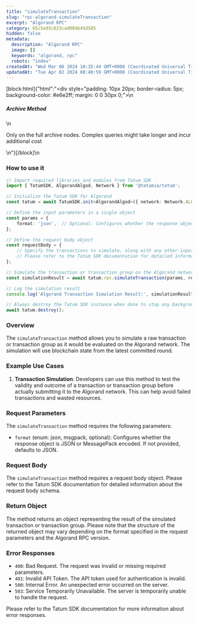 ```yaml
---
title: "simulateTransaction"
slug: "rpc-algorand-simulateTransaction"
excerpt: "Algorand RPC"
category: 65c5e93c623cad004b45d505
hidden: false
metadata: 
  description: "Algorand RPC"
  image: []
  keywords: "algorand, rpc"
  robots: "index"
createdAt: "Wed Mar 06 2024 10:35:44 GMT+0000 (Coordinated Universal Time)"
updatedAt: "Tue Apr 02 2024 08:40:59 GMT+0000 (Coordinated Universal Time)"
---
```

[block:html]{"html":"<div style=\"padding: 10px 20px; border-radius: 5px; background-color: #e6e2ff; margin: 0 0 30px 0;\">\n  <h5>Archive Method</h5>\n  <p>Only on the full archive nodes. Complex queries might take longer and incur additional cost</p>\n</div>"}[/block]\n
### How to use it

```typescript
// Import required libraries and modules from Tatum SDK
import { TatumSDK, AlgorandAlgod, Network } from '@tatumio/tatum';

// Initialize the Tatum SDK for Algorand
const tatum = await TatumSDK.init<AlgorandAlgod>({ network: Network.ALGORAND_ALGOD });

// Define the input parameters in a single object
const params = {
    format: 'json',  // Optional: Configures whether the response object is JSON or MessagePack encoded. If not provided, defaults to JSON.
};

// Define the request body object
const requestBody = {
    // Specify the transactions to simulate, along with any other inputs.
    // Please refer to the Tatum SDK documentation for detailed information about the request body schema.
};

// Simulate the transaction or transaction group on the Algorand network
const simulationResult = await tatum.rpc.simulateTransaction(params, requestBody);

// Log the simulation result
console.log('Algorand Transaction Simulation Result:', simulationResult);

// Always destroy the Tatum SDK instance when done to stop any background processes
await tatum.destroy();
```

### Overview

The `simulateTransaction` method allows you to simulate a raw transaction or transaction group as it would be evaluated on the Algorand network. The simulation will use blockchain state from the latest committed round.

### Example Use Cases

1. **Transaction Simulation**: Developers can use this method to test the validity and outcome of a transaction or transaction group before actually submitting it to the Algorand network. This can help avoid failed transactions and wasted resources.

### Request Parameters

The `simulateTransaction` method requires the following parameters:

- `format` (enum: json, msgpack, optional): Configures whether the response object is JSON or MessagePack encoded. If not provided, defaults to JSON.

### Request Body

The `simulateTransaction` method requires a request body object. Please refer to the Tatum SDK documentation for detailed information about the request body schema.

### Return Object

The method returns an object representing the result of the simulated transaction or transaction group. Please note that the structure of the returned object may vary depending on the format specified in the request parameters and the Algorand RPC version.

### Error Responses

- `400`: Bad Request. The request was invalid or missing required parameters.
- `401`: Invalid API Token. The API token used for authentication is invalid.
- `500`: Internal Error. An unexpected error occurred on the server.
- `503`: Service Temporarily Unavailable. The server is temporarily unable to handle the request.

Please refer to the Tatum SDK documentation for more information about error responses.

